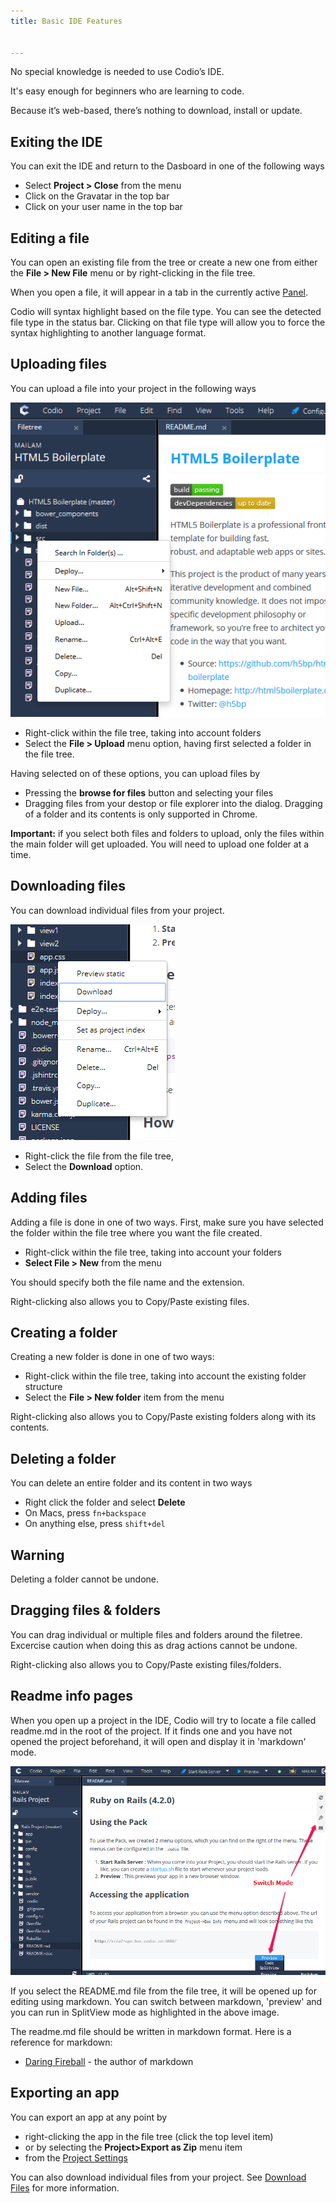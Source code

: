 ```yaml
---
title: Basic IDE Features


---
```




 No special knowledge is needed to use Codio’s IDE.

It's easy enough for beginners who are learning to code.

Because it’s web-based, there’s nothing to download, install or update.

## Exiting the IDE
You can exit the IDE and return to the Dasboard in one of the following ways

- Select **Project > Close** from the menu
- Click on the Gravatar in the top bar
- Click on your user name in the top bar
## Editing a file
You can open an existing file from the tree or create a new one from either the **File > New File** menu or by right-clicking in the file tree.

When you open a file, it will appear in a tab in the currently active [Panel](/project/ide/panels).

Codio will syntax highlight based on the file type. You can see the detected file type in the status bar. Clicking on that file type will allow you to force the syntax highlighting to another language format.

## Uploading files
You can upload a file into your project in the following ways

![show](/img/right-click.png)

- Right-click within the file tree, taking into account folders
- Select the **File > Upload** menu option, having first selected a folder in the file tree.

Having selected on of these options, you can upload files by

- Pressing the **browse for files** button and selecting your files
- Dragging files from your destop or file explorer into the dialog. Dragging of a folder and its contents is only supported in Chrome.

**Important:** if you select both files and folders to upload, only the files within the main folder will get uploaded. You will need to upload one folder at a time.

## Downloading files
You can download individual files from your project.

![show](/img/downloadfile.png)

- Right-click the file from the file tree,
- Select the **Download** option.

## Adding files
Adding a file is done in one of two ways. First, make sure you have selected the folder within the file tree where you want the file created.

- Right-click within the file tree, taking into account your folders
- **Select File > New** from the menu

You should specify both the file name and the extension.

Right-clicking also allows you to Copy/Paste existing files.
## Creating a folder
Creating a new folder is done in one of two ways:

- Right-click within the file tree, taking into account the existing folder structure
- Select the **File > New folder** item from the menu

Right-clicking also allows you to Copy/Paste existing folders along with its contents.
## Deleting a folder
You can delete an entire folder and its content in two ways

- Right click the folder and select **Delete**
- On Macs, press `fn+backspace`
- On anything else, press `shift+del`

## Warning
Deleting a folder cannot be undone.

## Dragging files & folders
You can drag individual or multiple files and folders around the filetree. Excercise caution when doing this as drag actions cannot be undone.

Right-clicking also allows you to Copy/Paste existing files/folders.

## Readme info pages
When you open up a project in the IDE, Codio will try to locate a file called readme.md in the root of the project. If it finds one and you have not opened the project beforehand, it will open and display it in 'markdown' mode.

![readme info page](/img/readme-md.png)


If you select the README.md file from the file tree, it will be opened up for editing using markdown. You can switch between markdown,  'preview' and you can run in SplitView mode as highlighted in the above image.

The readme.md file should be written in markdown format. Here is a reference for markdown:

- [Daring Fireball](http://daringfireball.net/projects/markdown/basics) - the author of markdown
## Exporting an app
You can export an app at any point by

- right-clicking the app in the file tree (click the top level item)
- or by selecting the **Project>Export as Zip** menu item
- from the [Project Settings](/project/ide/settings/#project-settings)

You can also download individual files from your project. See [Download Files](/project/ide/navigation/#downloading-files) for more information.